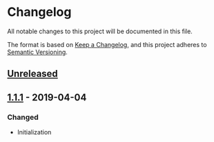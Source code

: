 # Changelog
All notable changes to this project will be documented in this file.

The format is based on [Keep a Changelog](https://keepachangelog.com/en/1.0.0/),
and this project adheres to [Semantic Versioning](https://semver.org/spec/v2.0.0.html).

## [Unreleased]

## [1.1.1][] - 2019-04-04
### Changed
- Initialization


[Unreleased]: https://github.com/claudivanfilho/github-releasy/compare/v1.1.1...HEAD
[1.1.1]: https://github.com/claudivanfilho/github-releasy/tree/v1.1.1